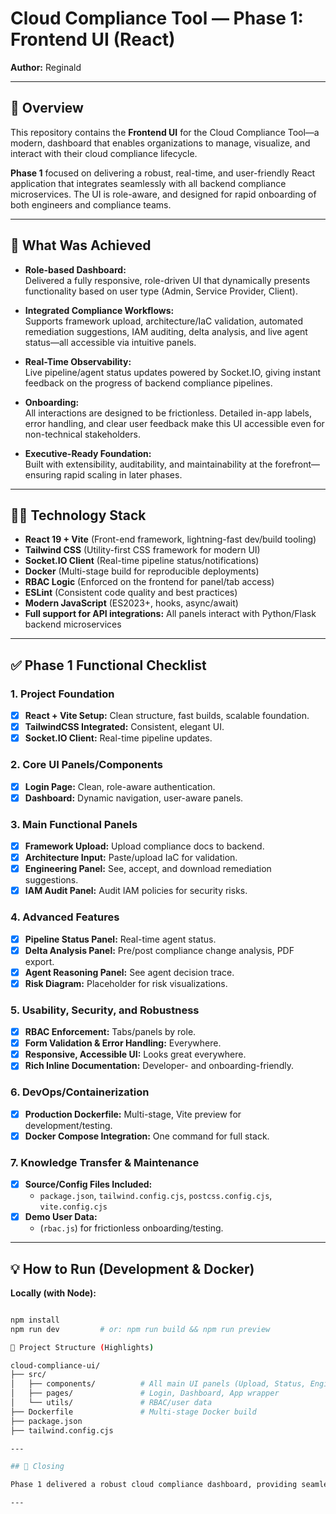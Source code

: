 # Cloud Compliance Tool — Phase 1: Frontend UI (React)

**Author:** Reginald

---

## 🚀 Overview

This repository contains the **Frontend UI** for the Cloud Compliance Tool—a modern, dashboard that enables organizations to manage, visualize, and interact with their cloud compliance lifecycle.

**Phase 1** focused on delivering a robust, real-time, and user-friendly React application that integrates seamlessly with all backend compliance microservices. The UI is role-aware, and designed for rapid onboarding of both engineers and compliance teams.

---

## 🎯 What Was Achieved

- **Role-based Dashboard:**  
  Delivered a fully responsive, role-driven UI that dynamically presents functionality based on user type (Admin, Service Provider, Client).

- **Integrated Compliance Workflows:**  
  Supports framework upload, architecture/IaC validation, automated remediation suggestions, IAM auditing, delta analysis, and live agent status—all accessible via intuitive panels.

- **Real-Time Observability:**  
  Live pipeline/agent status updates powered by Socket.IO, giving instant feedback on the progress of backend compliance pipelines.

- **Onboarding:**  
  All interactions are designed to be frictionless. Detailed in-app labels, error handling, and clear user feedback make this UI accessible even for non-technical stakeholders.

- **Executive-Ready Foundation:**  
  Built with extensibility, auditability, and maintainability at the forefront—ensuring rapid scaling in later phases.

---

## 🧑‍💻 Technology Stack

- **React 19 + Vite** (Front-end framework, lightning-fast dev/build tooling)
- **Tailwind CSS** (Utility-first CSS framework for modern UI)
- **Socket.IO Client** (Real-time pipeline status/notifications)
- **Docker** (Multi-stage build for reproducible deployments)
- **RBAC Logic** (Enforced on the frontend for panel/tab access)
- **ESLint** (Consistent code quality and best practices)
- **Modern JavaScript** (ES2023+, hooks, async/await)
- **Full support for API integrations:** All panels interact with Python/Flask backend microservices

---

## ✅ Phase 1 Functional Checklist

### 1. Project Foundation
- [x] **React + Vite Setup:** Clean structure, fast builds, scalable foundation.
- [x] **TailwindCSS Integrated:** Consistent, elegant UI.
- [x] **Socket.IO Client:** Real-time pipeline updates.

### 2. Core UI Panels/Components
- [x] **Login Page:** Clean, role-aware authentication.
- [x] **Dashboard:** Dynamic navigation, user-aware panels.

### 3. Main Functional Panels
- [x] **Framework Upload:** Upload compliance docs to backend.
- [x] **Architecture Input:** Paste/upload IaC for validation.
- [x] **Engineering Panel:** See, accept, and download remediation suggestions.
- [x] **IAM Audit Panel:** Audit IAM policies for security risks.

### 4. Advanced Features
- [x] **Pipeline Status Panel:** Real-time agent status.
- [x] **Delta Analysis Panel:** Pre/post compliance change analysis, PDF export.
- [x] **Agent Reasoning Panel:** See agent decision trace.
- [x] **Risk Diagram:** Placeholder for risk visualizations.

### 5. Usability, Security, and Robustness
- [x] **RBAC Enforcement:** Tabs/panels by role.
- [x] **Form Validation & Error Handling:** Everywhere.
- [x] **Responsive, Accessible UI:** Looks great everywhere.
- [x] **Rich Inline Documentation:** Developer- and onboarding-friendly.

### 6. DevOps/Containerization
- [x] **Production Dockerfile:** Multi-stage, Vite preview for development/testing.
- [x] **Docker Compose Integration:** One command for full stack.

### 7. Knowledge Transfer & Maintenance
- [x] **Source/Config Files Included:**  
  - `package.json`, `tailwind.config.cjs`, `postcss.config.cjs`, `vite.config.cjs`
- [x] **Demo User Data:**  
  - (`rbac.js`) for frictionless onboarding/testing.

---

## 💡 How to Run (Development & Docker)

**Locally (with Node):**
```bash

npm install
npm run dev         # or: npm run build && npm run preview

📁 Project Structure (Highlights)

cloud-compliance-ui/
├── src/
│   ├── components/          # All main UI panels (Upload, Status, Engineering, etc.)
│   ├── pages/               # Login, Dashboard, App wrapper
│   └── utils/               # RBAC/user data
├── Dockerfile               # Multi-stage Docker build
├── package.json
├── tailwind.config.cjs

---

## 🚀 Closing

Phase 1 delivered a robust cloud compliance dashboard, providing seamless interaction with backend pipelines and immediate onboarding for all user roles.

---